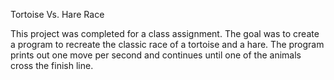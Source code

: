 Tortoise Vs. Hare Race

This project was completed for a class assignment. The goal was to create a program to recreate the classic race of a tortoise and a hare. The program prints out one move per second and continues until one of the animals cross the finish line.

